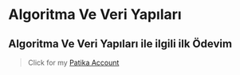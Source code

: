 # Algoritma Ve Veri Yapıları

## Algoritma Ve Veri Yapıları ile ilgili ilk Ödevim

> Click for my [Patika Account](https://app.patika.dev/the_diyar)
 